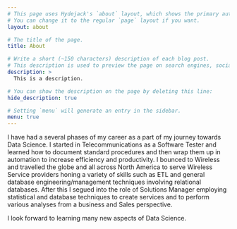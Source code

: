 ```yaml
---
# This page uses Hydejack's `about` layout, which shows the primary author's picture and about text at the top.
# You can change it to the regular `page` layout if you want.
layout: about

# The title of the page.
title: About

# Write a short (~150 characters) description of each blog post.
# This description is used to preview the page on search engines, social media, etc.
description: >
  This is a description.

# You can show the description on the page by deleting this line:
hide_description: true

# Setting `menu` will generate an entry in the sidebar.
menu: true
---
```


I have had a several phases of my career as a part of my journey towards Data Science.
I started in Telecommunications as a Software Tester and learned how to document standard
procedures and then wrap them up in automation to increase efficiency and productivity. 
I bounced to Wireless and travelled the globe and all across North America to serve
Wireless Service providers honing a variety of skills such as ETL and general database engineering/management
techniques involving relational databases.  After this I segued into the role of Solutions Manager employing
statistical and database techniques to create services and to perform various analyses from a business and Sales
perspective.

I look forward to learning many new aspects of Data Science.


